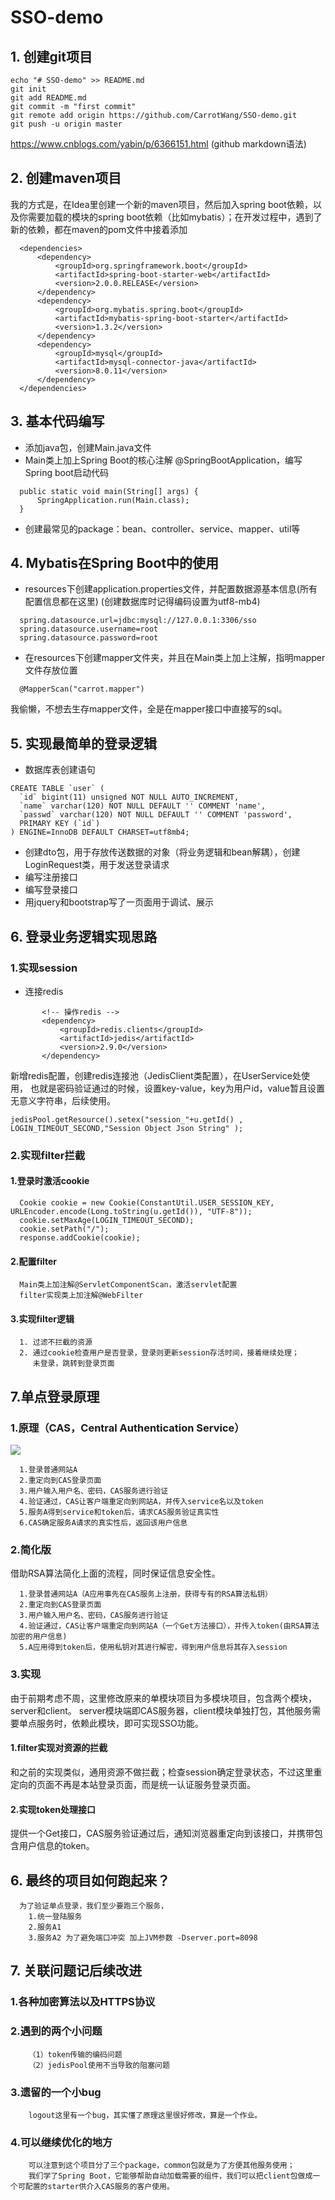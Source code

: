 # SSO-demo

## 1. 创建git项目

  ```
  echo "# SSO-demo" >> README.md
  git init
  git add README.md
  git commit -m "first commit"
  git remote add origin https://github.com/CarrotWang/SSO-demo.git
  git push -u origin master
  ```
  https://www.cnblogs.com/yabin/p/6366151.html (github markdown语法)

## 2. 创建maven项目
  
  我的方式是，在Idea里创建一个新的maven项目，然后加入spring boot依赖，以及你需要加载的模块的spring boot依赖（比如mybatis）；在开发过程中，遇到了新的依赖，都在maven的pom文件中接着添加
  ```
    <dependencies>
        <dependency>
            <groupId>org.springframework.boot</groupId>
            <artifactId>spring-boot-starter-web</artifactId>
            <version>2.0.0.RELEASE</version>
        </dependency>
        <dependency>
            <groupId>org.mybatis.spring.boot</groupId>
            <artifactId>mybatis-spring-boot-starter</artifactId>
            <version>1.3.2</version>
        </dependency>
        <dependency>
            <groupId>mysql</groupId>
            <artifactId>mysql-connector-java</artifactId>
            <version>8.0.11</version>
        </dependency>
    </dependencies>
  ```
  
  ## 3. 基本代码编写
  + 添加java包，创建Main.java文件
  + Main类上加上Spring Boot的核心注解 @SpringBootApplication，编写Spring boot启动代码
  ```
    public static void main(String[] args) {
        SpringApplication.run(Main.class);
    }
  ```
  + 创建最常见的package：bean、controller、service、mapper、util等
  
  ## 4. Mybatis在Spring Boot中的使用
  + resources下创建application.properties文件，并配置数据源基本信息(所有配置信息都在这里)
  (创建数据库时记得编码设置为utf8-mb4)
```
  spring.datasource.url=jdbc:mysql://127.0.0.1:3306/sso
  spring.datasource.username=root
  spring.datasource.password=root
```
  + 在resources下创建mapper文件夹，并且在Main类上加上注解，指明mapper文件存放位置
```
  @MapperScan("carrot.mapper")
```
  我偷懒，不想去生存mapper文件，全是在mapper接口中直接写的sql。
  
  ## 5. 实现最简单的登录逻辑
  + 数据库表创建语句
  ```
  CREATE TABLE `user` (
    `id` bigint(11) unsigned NOT NULL AUTO_INCREMENT,
    `name` varchar(120) NOT NULL DEFAULT '' COMMENT 'name',
    `passwd` varchar(120) NOT NULL DEFAULT '' COMMENT 'password',
    PRIMARY KEY (`id`)
  ) ENGINE=InnoDB DEFAULT CHARSET=utf8mb4;
  ```
  + 创建dto包，用于存放传送数据的对象（将业务逻辑和bean解耦），创建LoginRequest类，用于发送登录请求
  + 编写注册接口
  + 编写登录接口
  + 用jquery和bootstrap写了一页面用于调试、展示
  
  ## 6. 登录业务逻辑实现思路
  ### 1.实现session
   + 连接redis
   
 ```
        <!-- 操作redis -->
        <dependency>
            <groupId>redis.clients</groupId>
            <artifactId>jedis</artifactId>
            <version>2.9.0</version>
        </dependency>
 ```
    
 新增redis配置，创建redis连接池（JedisClient类配置），在UserService处使用，
 也就是密码验证通过的时候，设置key-value，key为用户id，value暂且设置无意义字符串，后续使用。

```
jedisPool.getResource().setex("session_"+u.getId() , LOGIN_TIMEOUT_SECOND,"Session Object Json String" );
```

 ### 2.实现filter拦截
 #### 1.登录时激活cookie
      Cookie cookie = new Cookie(ConstantUtil.USER_SESSION_KEY, URLEncoder.encode(Long.toString(u.getId()), "UTF-8"));
      cookie.setMaxAge(LOGIN_TIMEOUT_SECOND);
      cookie.setPath("/");
      response.addCookie(cookie);
 #### 2.配置filter
      Main类上加注解@ServletComponentScan，激活servlet配置
      filter实现类上加注解@WebFilter
 #### 3.实现filter逻辑
      1. 过滤不拦截的资源
      2. 通过cookie检查用户是否登录，登录则更新session存活时间，接着继续处理；
         未登录，跳转到登录页面
      
  ## 7.单点登录原理
  ### 1.原理（CAS，Central Authentication Service）
  ![](https://github.com/CarrotWang/SSO-demo/blob/master/img/cas.jpg)
  
      1.登录普通网站A
      2.重定向到CAS登录页面
      3.用户输入用户名、密码，CAS服务进行验证
      4.验证通过，CAS让客户端重定向到网站A，并传入service名以及token
      5.服务A得到service和token后，请求CAS服务验证真实性
      6.CAS确定服务A请求的真实性后，返回该用户信息
  
  ### 2.简化版
  
  借助RSA算法简化上面的流程，同时保证信息安全性。
  
      1.登录普通网站A（A应用事先在CAS服务上注册，获得专有的RSA算法私钥）
      2.重定向到CAS登录页面
      3.用户输入用户名、密码，CAS服务进行验证
      4.验证通过，CAS让客户端重定向到网站A（一个Get方法接口），并传入token(由RSA算法加密的用户信息)
      5.A应用得到token后，使用私钥对其进行解密，得到用户信息将其存入session
      
  
  ### 3.实现
  由于前期考虑不周，这里修改原来的单模块项目为多模块项目，包含两个模块，server和client。
  server模块端即CAS服务器，client模块单独打包，其他服务需要单点服务时，依赖此模块，即可实现SSO功能。
    
  #### 1.filter实现对资源的拦截
  和之前的实现类似，通用资源不做拦截；检查session确定登录状态，不过这里重定向的页面不再是本站登录页面，而是统一认证服务登录页面。

  #### 2.实现token处理接口
  提供一个Get接口，CAS服务验证通过后，通知浏览器重定向到该接口，并携带包含用户信息的token。
  
  
  ## 6. 最终的项目如何跑起来？
      为了验证单点登录，我们至少要跑三个服务，
        1.统一登陆服务
        2.服务A1 
        3.服务A2 为了避免端口冲突 加上JVM参数 -Dserver.port=8098
  
  ## 7. 关联问题记后续改进  
  ### 1.各种加密算法以及HTTPS协议
      
  ### 2.遇到的两个小问题
        （1）token传输的编码问题
        （2）jedisPool使用不当导致的阻塞问题
  ### 3.遗留的一个小bug    
        logout这里有一个bug，其实懂了原理这里很好修改，算是一个作业。
  ### 4.可以继续优化的地方
        可以注意到这个项目分了三个package，common包就是为了方便其他服务使用；
        我们学了Spring Boot，它能够帮助自动加载需要的组件，我们可以把client包做成一个可配置的starter供介入CAS服务的客户使用。
